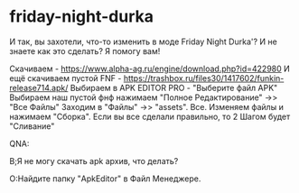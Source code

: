 # friday-night-durka
И так, вы захотели, что-то изменить в моде Friday Night Durka'?
И не знаете как это сделать?
Я помогу вам!

Скачиваем - https://www.alpha-ag.ru/engine/download.php?id=422980
И ещё скачиваем пустой FNF - https://trashbox.ru/files30/1417602/funkin-release714.apk/
Выбираем в APK EDITOR PRO - "Выберите файл APK"
Выбираем наш пустой фнф нажимаем "Полное Редактирование" ->> "Все Файлы"
Заходим в "Файлы" ->> "assets".
Все. Изменяем файлы и нажимаем "Сборка".
Если вы все сделали правильно, то 2 Шагом будет "Сливание"

QNA:

В;Я не могу скачать apk архив, что делать?

О:Найдите папку "ApkEditor" в Файл Менеджере.
